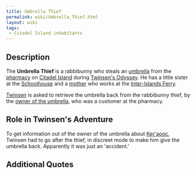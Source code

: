 ```yaml
---
title: Umbrella Thief
permalink: wiki/Umbrella_Thief.html
layout: wiki
tags:
 - Citadel Island inhabitants
---
```


## Description

The **Umbrella Thief** is a rabbibunny who steals an
[umbrella](umbrella "wikilink") from the [pharmacy](pharmacy "wikilink")
on [Citadel Island](Citadel_Island "wikilink") during [Twinsen's
Odyssey](Twinsen's_Odyssey "wikilink"). He has a little sister at the
[Schoolhouse](Schoolhouse "wikilink") and a
[mother](Mrs._Brune "wikilink") who works at the [Inter-Islands
Ferry](Inter-Islands_Ferry "wikilink").

[Twinsen](Twinsen "wikilink") is asked to retrieve the umbrella back
from the rabbibunny thief, by the [owner of the
umbrella](Leone "wikilink"), who was a customer at the pharmacy.

## Role in Twinsen's Adventure

To get information out of the owner of the umbrella about
[Ker'aooc](Ker'aooc "wikilink"), Twinsen had to go after the thief, in
discreet mode to make him give the umbrella back. Apparently it was just
an 'accident.'

## Additional Quotes
